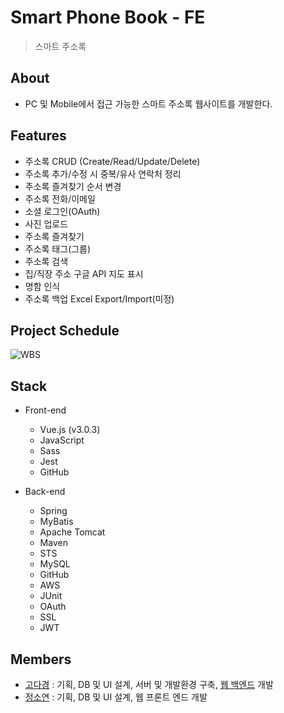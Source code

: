 # Smart Phone Book - FE

> 스마트 주소록

## About
- PC 및 Mobile에서 접근 가능한 스마트 주소록 웹사이트를 개발한다.

## Features
- 주소록 CRUD (Create/Read/Update/Delete)
- 주소록 추가/수정 시 중복/유사 연락처 정리
- 주소록 즐겨찾기 순서 변경
- 주소록 전화/이메일
- 소셜 로그인(OAuth)
- 사진 업로드
- 주소록 즐겨찾기
- 주소록 태그(그룹)
- 주소록 검색
- 집/직장 주소 구글 API 지도 표시
- 명함 인식
- 주소록 백업 Excel Export/Import(미정)


## Project Schedule
![WBS](https://user-images.githubusercontent.com/33195744/45584601-9c243000-b911-11e8-9656-2e8415095783.png)

## Stack
- Front-end
    - Vue.js (v3.0.3)
    - JavaScript
    - Sass
    - Jest
    - GitHub
    
- Back-end
    - Spring
    - MyBatis
    - Apache Tomcat
    - Maven
    - STS
    - MySQL
    - GitHub
    - AWS
    - JUnit
    - OAuth
    - SSL
    - JWT

## Members
- [고다경](https://github.com/koda93) : 기획, DB 및 UI 설계, 서버 및 개발환경 구축, [웹 백엔드](https://github.com/koda93/SmartPhoneBook_BE) 개발
- [정소연](https://github.com/JESS2) : 기획, DB 및 UI 설계, 웹 프론트 엔드 개발
